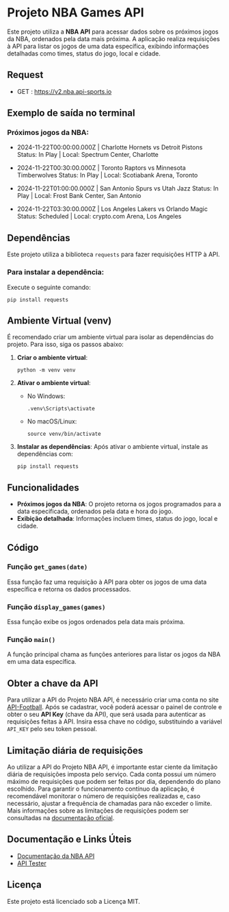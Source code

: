 # Projeto NBA Games API

Este projeto utiliza a **NBA API** para acessar dados sobre os próximos jogos da NBA, ordenados pela data mais próxima. A aplicação realiza requisições à API para listar os jogos de uma data específica, exibindo informações detalhadas como times, status do jogo, local e cidade.

## Request

- GET : https://v2.nba.api-sports.io

## Exemplo de saída no terminal

### Próximos jogos da NBA:

- 2024-11-22T00:00:00.000Z | Charlotte Hornets vs Detroit Pistons
  Status: In Play | Local: Spectrum Center, Charlotte

- 2024-11-22T00:30:00.000Z | Toronto Raptors vs Minnesota Timberwolves
  Status: In Play | Local: Scotiabank Arena, Toronto

- 2024-11-22T01:00:00.000Z | San Antonio Spurs vs Utah Jazz
  Status: In Play | Local: Frost Bank Center, San Antonio

- 2024-11-22T03:30:00.000Z | Los Angeles Lakers vs Orlando Magic
  Status: Scheduled | Local: crypto.com Arena, Los Angeles

## Dependências

Este projeto utiliza a biblioteca `requests` para fazer requisições HTTP à API.

### Para instalar a dependência:

Execute o seguinte comando:

```
pip install requests
```

## Ambiente Virtual (venv)

É recomendado criar um ambiente virtual para isolar as dependências do projeto. Para isso, siga os passos abaixo:

1. **Criar o ambiente virtual**:
   ```
   python -m venv venv
   ```

2. **Ativar o ambiente virtual**:
   - No Windows:
     ```
     .venv\Scripts\activate
     ```
   - No macOS/Linux:
     ```
     source venv/bin/activate
     ```

3. **Instalar as dependências**:
   Após ativar o ambiente virtual, instale as dependências com:
   ```
   pip install requests
   ```

## Funcionalidades

- **Próximos jogos da NBA**: O projeto retorna os jogos programados para a data especificada, ordenados pela data e hora do jogo.
- **Exibição detalhada**: Informações incluem times, status do jogo, local e cidade.

## Código

### Função `get_games(date)`

Essa função faz uma requisição à API para obter os jogos de uma data específica e retorna os dados processados.

### Função `display_games(games)`

Essa função exibe os jogos ordenados pela data mais próxima.

### Função `main()`

A função principal chama as funções anteriores para listar os jogos da NBA em uma data específica.

## Obter a chave da API

Para utilizar a API do Projeto NBA API, é necessário criar uma conta no site [API-Football](https://www.api-football.com/). Após se cadastrar, você poderá acessar o painel de controle e obter o seu **API Key** (chave da API), que será usada para autenticar as requisições feitas à API. Insira essa chave no código, substituindo a variável `API_KEY` pelo seu token pessoal.

## Limitação diária de requisições

Ao utilizar a API do Projeto NBA API, é importante estar ciente da limitação diária de requisições imposta pelo serviço. Cada conta possui um número máximo de requisições que podem ser feitas por dia, dependendo do plano escolhido. Para garantir o funcionamento contínuo da aplicação, é recomendável monitorar o número de requisições realizadas e, caso necessário, ajustar a frequência de chamadas para não exceder o limite. Mais informações sobre as limitações de requisições podem ser consultadas na [documentação oficial](https://api-sports.io/documentation/nba/v2#section/Introduction).

## Documentação e Links Úteis

- [Documentação da NBA API](https://api-sports.io/documentation/nba/v2#section/Introduction)
- [API Tester](https://dashboard.api-football.com/nba/tester)

## Licença

Este projeto está licenciado sob a Licença MIT.
